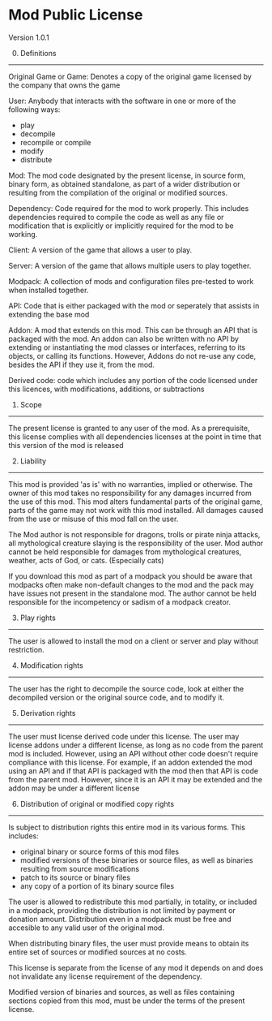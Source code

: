 Mod Public License
============================

Version 1.0.1

0. Definitions
--------------

Original Game or Game: Denotes a copy of the original game licensed by the company that owns the game

User: Anybody that interacts with the software in one or more of the following ways:
   - play
   - decompile
   - recompile or compile
   - modify
   - distribute

Mod: The mod code designated by the present license, in source form, binary
form, as obtained standalone, as part of a wider distribution or resulting from
the compilation of the original or modified sources.

Dependency: Code required for the mod to work properly. This includes
dependencies required to compile the code as well as any file or modification
that is explicitly or implicitly required for the mod to be working.

Client: A version of the game that allows a user to play.

Server: A version of the game that allows multiple users to play together.

Modpack: A collection of mods and configuration files pre-tested to work when installed together.

API: Code that is either packaged with the mod or seperately that assists in extending the base mod

Addon: A mod that extends on this mod. This can be through an API that is packaged with the mod. An addon can also be written with no API by extending or instantiating the mod classes or interfaces, referring to its objects, or calling its functions. However, Addons do not re-use any code, besides the API if they use it, from the mod.

Derived code: code which includes any portion of the code licensed under this licences, with modifications, additions, or subtractions

1. Scope
--------

The present license is granted to any user of the mod. As a prerequisite, this license complies with all dependencies licenses at the point in time that this version of the mod is released

2. Liability
------------

This mod is provided 'as is' with no warranties, implied or otherwise. The owner
of this mod takes no responsibility for any damages incurred from the use of
this mod. This mod alters fundamental parts of the original game, parts of
the game may not work with this mod installed. All damages caused from the use
or misuse of this mod fall on the user.

The Mod author is not responsible for dragons, trolls or pirate ninja attacks, all mythological creature slaying is the responsibility of the user. Mod author cannot be held responsible for damages from mythological creatures, weather, acts of God, or cats. (Especially cats)

If you download this mod as part of a modpack you should be aware that modpacks often make non-default changes to the mod and the pack may have issues not present in the standalone mod. The author cannot be held responsible for the incompetency or sadism of a modpack creator.


3. Play rights
--------------

The user is allowed to install the mod on a client or server and play without restriction.

4. Modification rights
----------------------

The user has the right to decompile the source code, look at either the
decompiled version or the original source code, and to modify it.

5. Derivation rights
--------------------

The user must license derived code under this license. The user may license addons under a different license, as long as no code from the parent mod is included. However, using an API without other code doesn't require compliance with this license. For example, if an addon extended the mod using an API and if that API is packaged with the mod then that API is code from the parent mod. However, since it is an API it may be extended and the addon may be under a different license

6. Distribution of original or modified copy rights
---------------------------------------------------

Is subject to distribution rights this entire mod in its various forms. This
includes:
   - original binary or source forms of this mod files
   - modified versions of these binaries or source files, as well as binaries
     resulting from source modifications
   - patch to its source or binary files
   - any copy of a portion of its binary source files

The user is allowed to redistribute this mod partially, in totality, or
included in a modpack, providing the distribution is not limited by payment or donation amount.
Distribution even in a modpack must be free and accesible to any valid user of the original mod.

When distributing binary files, the user must provide means to obtain its
entire set of sources or modified sources at no costs.

This license is separate from the license of any mod it depends on and does not invalidate any license requirement of the dependency.

Modified version of binaries and sources, as well as files containing sections
copied from this mod, must be under the terms of the present
license.
